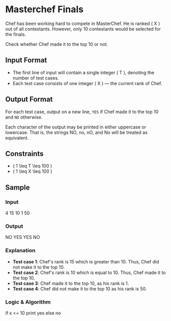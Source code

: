 # Masterchef Finals

Chef has been working hard to compete in MasterChef. He is ranked \( X \) out of all contestants. However, only 10 contestants would be selected for the finals.

Check whether Chef made it to the top 10 or not.

## Input Format
- The first line of input will contain a single integer \( T \), denoting the number of test cases.
- Each test case consists of one integer \( X \) — the current rank of Chef.

## Output Format
For each test case, output on a new line, `YES` if Chef made it to the top 10 and `NO` otherwise.

Each character of the output may be printed in either uppercase or lowercase. That is, the strings NO, no, nO, and No will be treated as equivalent.

## Constraints
- \( 1 \leq T \leq 100 \)
- \( 1 \leq X \leq 100 \)

## Sample

### Input
4
15
10
1
50

### Output
NO
YES
YES
NO

### Explanation
- **Test case 1**: Chef's rank is 15 which is greater than 10. Thus, Chef did not make it to the top 10.
- **Test case 2**: Chef's rank is 10 which is equal to 10. Thus, Chef made it to the top 10.
- **Test case 3**: Chef made it to the top 10, as his rank is 1.
- **Test case 4**: Chef did not make it to the top 10 as his rank is 50.

### Logic & Algorithm

if x <= 10 print yes else no
